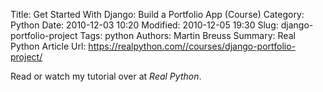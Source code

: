Title: Get Started With Django: Build a Portfolio App (Course)
Category: Python
Date: 2010-12-03 10:20
Modified: 2010-12-05 19:30
Slug: django-portfolio-project
Tags: python
Authors: Martin Breuss
Summary: Real Python Article
Url: https://realpython.com//courses/django-portfolio-project/

Read or watch my tutorial over at _Real Python_.